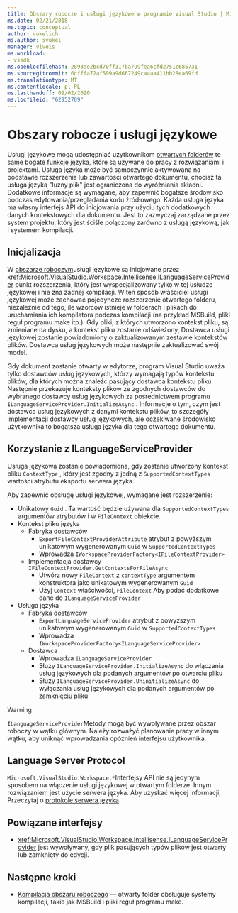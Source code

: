 ```yaml
---
title: Obszary robocze i usługi językowe w programie Visual Studio | Microsoft Docs
ms.date: 02/21/2018
ms.topic: conceptual
author: vukelich
ms.author: svukel
manager: viveis
ms.workload:
- vssdk
ms.openlocfilehash: 2893ae2bcd70ff317ba799fea6cfd2751c685731
ms.sourcegitcommit: 6cfffa72af599a9d667249caaaa411bb28ea69fd
ms.translationtype: MT
ms.contentlocale: pl-PL
ms.lasthandoff: 09/02/2020
ms.locfileid: "62952709"
---
```

# <a name="workspaces-and-language-services"></a>Obszary robocze i usługi językowe

Usługi językowe mogą udostępniać użytkownikom [otwartych folderów](../ide/develop-code-in-visual-studio-without-projects-or-solutions.md) te same bogate funkcje języka, które są używane do pracy z rozwiązaniami i projektami. Usługa języka może być samoczynnie aktywowana na podstawie rozszerzenia lub zawartości otwartego dokumentu, chociaż ta usługa języka "luźny plik" jest ograniczona do wyróżniania składni. Dodatkowe informacje są wymagane, aby zapewnić bogatsze środowisko podczas edytowania/przeglądania kodu źródłowego. Każda usługa języka ma własny interfejs API do inicjowania przy użyciu tych dodatkowych danych kontekstowych dla dokumentu. Jest to zazwyczaj zarządzane przez system projektu, który jest ściśle połączony zarówno z usługą językową, jak i systemem kompilacji.

## <a name="initialization"></a>Inicjalizacja

W [obszarze roboczym](workspaces.md)usługi językowe są inicjowane przez <xref:Microsoft.VisualStudio.Workspace.Intellisense.ILanguageServiceProvider> punkt rozszerzenia, który jest wyspecjalizowany tylko w tej usłudze językowej i nie zna żadnej kompilacji. W ten sposób właściciel usługi językowej może zachować pojedyncze rozszerzenie otwartego folderu, niezależnie od tego, ile wzorców istnieje w folderach i plikach do uruchamiania ich kompilatora podczas kompilacji (na przykład MSBuild, pliki reguł programu make itp.). Gdy pliki, z których utworzono kontekst pliku, są zmieniane na dysku, a kontekst pliku zostanie odświeżony, Dostawca usługi językowej zostanie powiadomiony o zaktualizowanym zestawie kontekstów plików. Dostawca usług językowych może następnie zaktualizować swój model.

Gdy dokument zostanie otwarty w edytorze, program Visual Studio uważa tylko dostawców usług językowych, którzy wymagają typów kontekstu plików, dla których można znaleźć pasujący dostawca kontekstu pliku. Następnie przekazuje konteksty plików ze zgodnych dostawców do wybranego dostawcy usług językowych za pośrednictwem programu `ILanguageServiceProvider.InitializeAsync` . Informacje o tym, czym jest dostawca usług językowych z danymi kontekstu plików, to szczegóły implementacji dostawcy usług językowych, ale oczekiwane środowisko użytkownika to bogatsza usługa języka dla tego otwartego dokumentu.

## <a name="using-ilanguageserviceprovider"></a>Korzystanie z ILanguageServiceProvider

Usługa językowa zostanie powiadomiona, gdy zostanie utworzony kontekst pliku `ContextType` , który jest zgodny z jedną z `SupportedContextTypes` wartości atrybutu eksportu serwera języka.

Aby zapewnić obsługę usługi językowej, wymagane jest rozszerzenie:

- Unikatowy `Guid` . Ta wartość będzie używana dla `SupportedContextTypes` argumentów atrybutów i w `FileContext` obiekcie.
- Kontekst pliku języka
  - Fabryka dostawców
    - `ExportFileContextProviderAttribute` atrybut z powyższym unikatowym wygenerowanym `Guid` w `SupportedContextTypes`
    - Wprowadza `IWorkspaceProviderFactory<IFileContextProvider>`
  - Implementacja dostawcy `IFileContextProvider.GetContextsForFileAsync`
    - Utwórz nowy `FileContext` z `contextType` argumentem konstruktora jako unikatowym wygenerowanym `Guid`
    - Użyj `Context` właściwości, `FileContext` Aby podać dodatkowe dane do `ILanguageServiceProvider`
- Usługa języka
  - Fabryka dostawców
    - `ExportLanguageServiceProvider` atrybut z powyższym unikatowym wygenerowanym `Guid` w `SupportedContextTypes`
    - Wprowadza `IWorkspaceProviderFactory<ILanguageServiceProvider>`
  - Dostawca
    - Wprowadza `ILanguageServiceProvider`
    - Służy `ILanguageServiceProvider.InitializeAsync` do włączania usług językowych dla podanych argumentów po otwarciu pliku
    - Służy `ILanguageServiceProvider.UninitializeAsync` do wyłączania usług językowych dla podanych argumentów po zamknięciu pliku

>[!WARNING]
>`ILanguageServiceProvider`Metody mogą być wywoływane przez obszar roboczy w wątku głównym. Należy rozważyć planowanie pracy w innym wątku, aby uniknąć wprowadzania opóźnień interfejsu użytkownika.

## <a name="language-server-protocol"></a>Language Server Protocol

`Microsoft.VisualStudio.Workspace.*`Interfejsy API nie są jedynym sposobem na włączenie usługi językowej w otwartym folderze. Innym rozwiązaniem jest użycie serwera języka. Aby uzyskać więcej informacji, Przeczytaj o [protokole serwera języka](language-server-protocol.md).

## <a name="related-interfaces"></a>Powiązane interfejsy

- <xref:Microsoft.VisualStudio.Workspace.Intellisense.ILanguageServiceProvider> jest wywoływany, gdy plik pasujących typów plików jest otwarty lub zamknięty do edycji.

## <a name="next-steps"></a>Następne kroki

* [Kompilacja obszaru roboczego](workspace-build.md) — otwarty folder obsługuje systemy kompilacji, takie jak MSBuild i pliki reguł programu make.